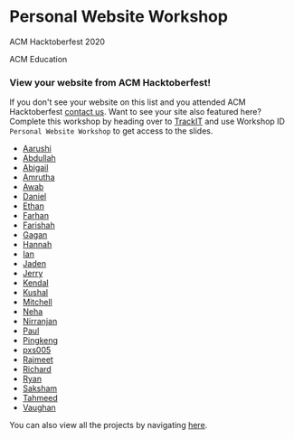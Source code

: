 # Personal Website Workshop

ACM Hacktoberfest 2020

ACM Education

### View your website from ACM Hacktoberfest!

If you don't see your website on this list and you attended ACM Hacktoberfest [contact us](mailto:hacktoberfest@acmutd.co). Want to see your site also featured here? Complete this workshop by heading over to [TrackIT](https://trackit.acmutd.co) and use Workshop ID `Personal Website Workshop` to get access to the slides.

 - [Aarushi](https://education.acmutd.co/portfolios/aarushi/index.html)
 - [Abdullah](https://education.acmutd.co/portfolios/abdullah/)
 - [Abigail](https://education.acmutd.co/portfolios/abigail_thomas/)
 - [Amrutha](https://education.acmutd.co/portfolios/amrutha/)
 - [Awab](https://education.acmutd.co/portfolios/awab/)
 - [Daniel](https://education.acmutd.co/portfolios/danielhonrales/)
 - [Ethan](https://education.acmutd.co/portfolios/Ethan/)
 - [Farhan](https://education.acmutd.co/portfolios/Farhan/)
 - [Farishah](https://education.acmutd.co/portfolios/farishah/)
 - [Gagan](https://education.acmutd.co/portfolios/gagan/)
 - [Hannah](https://education.acmutd.co/portfolios/hannah/)
 - [Ian](https://education.acmutd.co/portfolios/IanYbarra/)
 - [Jaden](https://education.acmutd.co/portfolios/jaden/)
 - [Jerry](https://education.acmutd.co/portfolios/jerry/)
 - [Kendal](https://education.acmutd.co/portfolios/Kendal-Wiggins/)
 - [Kushal](https://education.acmutd.co/portfolios/Kushal/)
 - [Mitchell](https://education.acmutd.co/portfolios/mitchell)
 - [Neha](https://education.acmutd.co/portfolios/Neha/)
 - [Nirranjan](https://education.acmutd.co/portfolios/nirranjan)
 - [Paul](https://education.acmutd.co/portfolios/paul/)
 - [Pingkeng](https://education.acmutd.co/portfolios/pingkeng)
 - [pxs005](https://education.acmutd.co/portfolios/pxs005/)
 - [Rajmeet](https://education.acmutd.co/portfolios/Rajmeet)
 - [Richard](https://education.acmutd.co/portfolios/richard/)
 - [Ryan](https://education.acmutd.co/portfolios/ryan/)
 - [Saksham](https://education.acmutd.co/portfolios/saksham)
 - [Tahmeed](https://education.acmutd.co/portfolios/Tahmeed)
 - [Vaughan](https://education.acmutd.co/portfolios/vaughan)

You can also view all the projects by navigating [here](https://education.acmutd.co).


